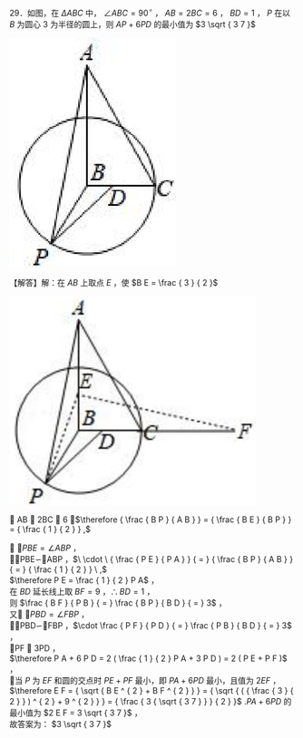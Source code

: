 29．如图，在 $\Delta A B C$ 中， $\angle A B C = 9 0 ^ { \circ }$ ， $A B = 2 B C = 6$ ， $B D = 1$ ， $P$ 在以 $B$ 为圆心 3 为半径的圆上，则 $A P + 6 P D$ 的最小值为 $3 \sqrt { 3 7 }$

![](<../../qs_image_DB/专题2-5_最值模型之阿氏圆与胡不归（解析版）/de643300e964fd187309601a0dd14f9b8b622f50259bb61c5a23313752546434.jpg>)

【解答】解：在 $A B$ 上取点 $E$ ，使 $B E = \frac { 3 } { 2 }$

![](<../../qs_image_DB/专题2-5_最值模型之阿氏圆与胡不归（解析版）/90129b44150b2b64909f6878d8db2914d32bd750f9a4ca44df0a14f44e7f7762.jpg>)

 AB  2BC  6 ，$\therefore { \frac { B P } { A B } } = { \frac { B E } { B P } } = { \frac { 1 } { 2 } } ,$

 $\angle P B E = \angle A B P$ ，  
PBE∽ABP ，$\ \cdot \ { \frac { P E } { P A } } { = } { \frac { B P } { A B } } { = } { \frac { 1 } { 2 } } \ ,$   
$\therefore P E = \frac { 1 } { 2 } P A$ ，  
在 $B D$ 延长线上取 $B F = 9$ ，$\therefore B D = 1$ ，  
则 $\frac { B F } { P B } { = } \frac { B P } { B D } { = } 3$ ，  
又 $\angle P B D = \angle F B P$ ，  
PBD∽FBP ，$\cdot \frac { P F } { P D } { = } \frac { P B } { B D } { = } 3$ ，  
PF  3PD ，  
$\therefore P A + 6 P D = 2 ( \frac { 1 } { 2 } P A + 3 P D ) = 2 ( P E + P F )$ ，  
当 $P$ 为 $E F$ 和圆的交点时 $P E + P F$ 最小，即 $P A + 6 P D$ 最小，且值为 $2 E F$ ，  
$\therefore E F = { \sqrt { B E ^ { 2 } + B F ^ { 2 } } } = { \sqrt { ( { \frac { 3 } { 2 } } ) ^ { 2 } + 9 ^ { 2 } } } = { \frac { 3 { \sqrt { 3 7 } } } { 2 } }$ $. P A + 6 P D$ 的最小值为 $2 E F = 3 \sqrt { 3 7 }$ ，  
故答案为： $3 \sqrt { 3 7 }$
